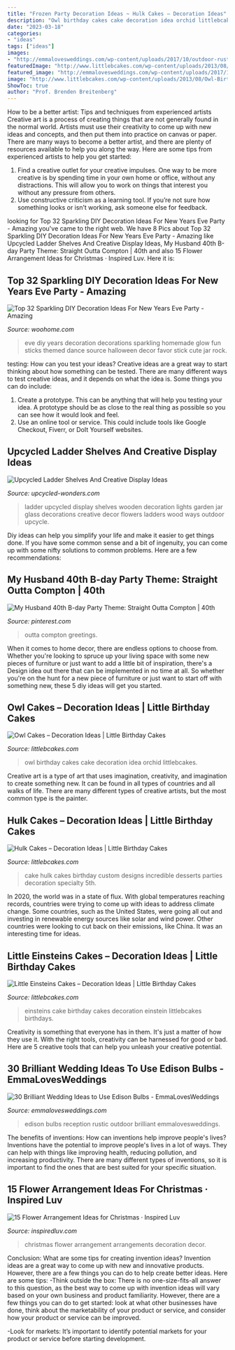 ```yaml
---
title: "Frozen Party Decoration Ideas ~ Hulk Cakes – Decoration Ideas"
description: "Owl birthday cakes cake decoration idea orchid littlebcakes"
date: "2023-03-18"
categories:
- "ideas"
tags: ["ideas"]
images:
- "http://emmalovesweddings.com/wp-content/uploads/2017/10/outdoor-rustic-wedding-reception-ideas.jpg"
featuredImage: "http://www.littlebcakes.com/wp-content/uploads/2013/08/Owl-Birthday-Cake-Ideas.jpg"
featured_image: "http://emmalovesweddings.com/wp-content/uploads/2017/10/outdoor-rustic-wedding-reception-ideas.jpg"
image: "http://www.littlebcakes.com/wp-content/uploads/2013/08/Owl-Birthday-Cake-Ideas.jpg"
ShowToc: true
author: "Prof. Brenden Breitenberg"
---
```



How to be a better artist: Tips and techniques from experienced artists
Creative art is a process of creating things that are not generally found in the normal world. Artists must use their creativity to come up with new ideas and concepts, and then put them into practice on canvas or paper. There are many ways to become a better artist, and there are plenty of resources available to help you along the way. Here are some tips from experienced artists to help you get started: 
1. Find a creative outlet for your creative impulses. One way to be more creative is by spending time in your own home or office, without any distractions. This will allow you to work on things that interest you without any pressure from others. 
2. Use constructive criticism as a learning tool. If you’re not sure how something looks or isn’t working, ask someone else for feedback.

	

		
looking for Top 32 Sparkling DIY Decoration Ideas For New Years Eve Party - Amazing you've came to the right web. We have 8 Pics about Top 32 Sparkling DIY Decoration Ideas For New Years Eve Party - Amazing like Upcycled Ladder Shelves And Creative Display Ideas, My Husband 40th B-day Party Theme: Straight Outta Compton | 40th and also 15 Flower Arrangement Ideas for Christmas · Inspired Luv. Here it is:
		
    
## Top 32 Sparkling DIY Decoration Ideas For New Years Eve Party - Amazing

<img loading=lazy src="http://www.woohome.com/wp-content/uploads/2013/12/diy-new-year-eve-decorations-20.jpg" onerror="this.onerror=null;this.src='https://tse4.mm.bing.net/th?id=OIP.o9Nc2ChZElrNrT0siW87FQHaLE&amp;pid=15.1';" alt="Top 32 Sparkling DIY Decoration Ideas For New Years Eve Party - Amazing">

_Source: woohome.com_

>eve diy years decoration decorations sparkling homemade glow fun sticks themed dance source halloween decor favor stick cute jar rock. 

	

testing: How can you test your ideas?
Creative ideas are a great way to start thinking about how something can be tested. There are many different ways to test creative ideas, and it depends on what the idea is. Some things you can do include:
1. Create a prototype. This can be anything that will help you testing your idea. A prototype should be as close to the real thing as possible so you can see how it would look and feel.
2. Use an online tool or service. This could include tools like Google Checkout, Fiverr, or DoIt Yourself websites.

    
## Upcycled Ladder Shelves And Creative Display Ideas

<img loading=lazy src="http://www.upcycled-wonders.com/wp-content/uploads/2015/07/old-wooden-ladder-with-glass-jar-lights-for-garden-decoration.jpg" onerror="this.onerror=null;this.src='https://tse1.mm.bing.net/th?id=OIP.5GiWfC0OCuwJ21VR3ZygJQHaLI&amp;pid=15.1';" alt="Upcycled Ladder Shelves And Creative Display Ideas">

_Source: upcycled-wonders.com_

>ladder upcycled display shelves wooden decoration lights garden jar glass decorations creative decor flowers ladders wood ways outdoor upcycle. 

	

Diy ideas can help you simplify your life and make it easier to get things done. If you have some common sense and a bit of ingenuity, you can come up with some nifty solutions to common problems. Here are a few recommendations: 

    
## My Husband 40th B-day Party Theme: Straight Outta Compton | 40th

<img loading=lazy src="https://i.pinimg.com/736x/5d/09/81/5d0981aebf91af9efff623a35f839fd3.jpg" onerror="this.onerror=null;this.src='https://tse3.mm.bing.net/th?id=OIP.UU31F5zComVKZU3vu3HpvAHaK8&amp;pid=15.1';" alt="My Husband 40th B-day Party Theme: Straight Outta Compton | 40th">

_Source: pinterest.com_

>outta compton greetings. 

	

When it comes to home decor, there are endless options to choose from. Whether you're looking to spruce up your living space with some new pieces of furniture or just want to add a little bit of inspiration, there's a Design idea out there that can be implemented in no time at all. So whether you're on the hunt for a new piece of furniture or just want to start off with something new, these 5 diy ideas will get you started.

    
## Owl Cakes – Decoration Ideas | Little Birthday Cakes

<img loading=lazy src="http://www.littlebcakes.com/wp-content/uploads/2013/08/Owl-Birthday-Cake-Ideas.jpg" onerror="this.onerror=null;this.src='https://tse4.mm.bing.net/th?id=OIP.xz3m0Ly-0sx_4Y3ufCaAPQHaKd&amp;pid=15.1';" alt="Owl Cakes – Decoration Ideas | Little Birthday Cakes">

_Source: littlebcakes.com_

>owl birthday cakes cake decoration idea orchid littlebcakes. 

	

Creative art is a type of art that uses imagination, creativity, and imagination to create something new. It can be found in all types of countries and all walks of life. There are many different types of creative artists, but the most common type is the painter.

    
## Hulk Cakes – Decoration Ideas | Little Birthday Cakes

<img loading=lazy src="http://www.littlebcakes.com/wp-content/uploads/2014/01/Hulk-Cake-768x1024.jpg" onerror="this.onerror=null;this.src='https://tse3.mm.bing.net/th?id=OIP.1tinCIVK0lSm-KQ566mV6gHaJ4&amp;pid=15.1';" alt="Hulk Cakes – Decoration Ideas | Little Birthday Cakes">

_Source: littlebcakes.com_

>cake hulk cakes birthday custom designs incredible desserts parties decoration specialty 5th. 

	

In 2020, the world was in a state of flux. With global temperatures reaching records, countries were trying to come up with ideas to address climate change. Some countries, such as the United States, were going all out and investing in renewable energy sources like solar and wind power. Other countries were looking to cut back on their emissions, like China. It was an interesting time for ideas.

    
## Little Einsteins Cakes – Decoration Ideas | Little Birthday Cakes

<img loading=lazy src="https://www.littlebcakes.com/wp-content/uploads/2014/01/Little-Einsteins-Birthdays-Cake.jpg" onerror="this.onerror=null;this.src='https://tse3.mm.bing.net/th?id=OIP.CWzyreoPyNOhj0mcI40qtwHaJ4&amp;pid=15.1';" alt="Little Einsteins Cakes – Decoration Ideas | Little Birthday Cakes">

_Source: littlebcakes.com_

>einsteins cake birthday cakes decoration einstein littlebcakes birthdays. 

	

Creativity is something that everyone has in them. It's just a matter of how they use it. With the right tools, creativity can be harnessed for good or bad. Here are 5 creative tools that can help you unleash your creative potential.

    
## 30 Brilliant Wedding Ideas To Use Edison Bulbs - EmmaLovesWeddings

<img loading=lazy src="http://emmalovesweddings.com/wp-content/uploads/2017/10/outdoor-rustic-wedding-reception-ideas.jpg" onerror="this.onerror=null;this.src='https://tse3.mm.bing.net/th?id=OIP.fZdrfC13ry4-yquBoRzX-QHaLH&amp;pid=15.1';" alt="30 Brilliant Wedding Ideas to Use Edison Bulbs - EmmaLovesWeddings">

_Source: emmalovesweddings.com_

>edison bulbs reception rustic outdoor brilliant emmalovesweddings. 

	

The benefits of inventions: How can inventions help improve people's lives?
Inventions have the potential to improve people's lives in a lot of ways. They can help with things like improving health, reducing pollution, and increasing productivity. There are many different types of inventions, so it is important to find the ones that are best suited for your specific situation.

    
## 15 Flower Arrangement Ideas For Christmas · Inspired Luv

<img loading=lazy src="http://www.inspiredluv.com/wp-content/uploads/2016/10/6-Flower-Arrangements-for-Christmas.jpg" onerror="this.onerror=null;this.src='https://tse4.mm.bing.net/th?id=OIP.9nsHSk0VRqhw8Cyhjt_negHaLR&amp;pid=15.1';" alt="15 Flower Arrangement Ideas for Christmas · Inspired Luv">

_Source: inspiredluv.com_

>christmas flower arrangement arrangements decoration decor. 

	

Conclusion: What are some tips for creating invention ideas?
Invention ideas are a great way to come up with new and innovative products. However, there are a few things you can do to help create better ideas. Here are some tips:
-Think outside the box: There is no one-size-fits-all answer to this question, as the best way to come up with invention ideas will vary based on your own business and product familiarity. However, there are a few things you can do to get started: look at what other businesses have done, think about the marketability of your product or service, and consider how your product or service can be improved.

-Look for markets: It’s important to identify potential markets for your product or service before starting development.

